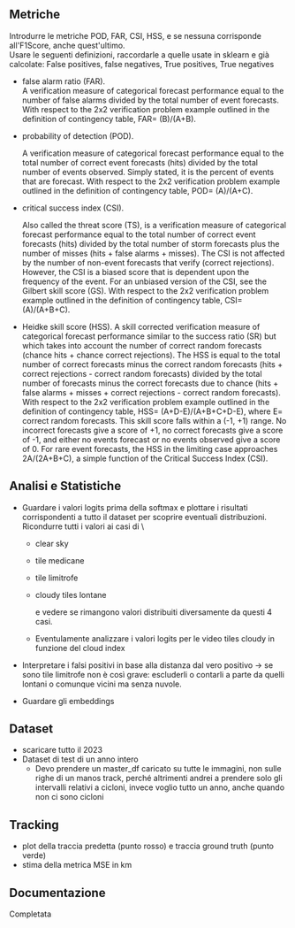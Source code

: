 ## **Metriche**

Introdurre le metriche POD, FAR, CSI, HSS, e se nessuna corrisponde all'F1Score, anche quest'ultimo.\
Usare le seguenti definizioni, raccordarle a quelle usate in sklearn e già calcolate: False positives, false negatives, True positives, True negatives

- false alarm ratio (FAR).\
  A verification measure of categorical forecast performance equal to the number of false alarms divided by the total number of event forecasts. With respect to the 2x2 verification problem example outlined in the definition of contingency table, FAR= (B)/(A+B).

- probability of detection (POD).

  A verification measure of categorical forecast performance equal to the total number of correct event forecasts (hits) divided by the total number of events observed. Simply stated, it is the percent of events that are forecast. With respect to the 2x2 verification problem example outlined in the definition of contingency table, POD= (A)/(A+C).

- critical success index (CSI).

  Also called the threat score (TS), is a verification measure of categorical forecast performance equal to the total number of correct event forecasts (hits) divided by the total number of storm forecasts plus the number of misses (hits + false alarms + misses). The CSI is not affected by the number of non-event forecasts that verify (correct rejections). However, the CSI is a biased score that is dependent upon the frequency of the event. For an unbiased version of the CSI, see the Gilbert skill score (GS). With respect to the 2x2 verification problem example outlined in the definition of contingency table, CSI= (A)/(A+B+C).

- Heidke skill score (HSS).
  A skill corrected verification measure of categorical forecast performance similar to the success ratio (SR) but which takes into account the number of correct random forecasts (chance hits + chance correct rejections). The HSS is equal to the total number of correct forecasts minus the correct random forecasts (hits + correct rejections - correct random forecasts) divided by the total number of forecasts minus the correct forecasts due to chance (hits + false alarms + misses + correct rejections - correct random forecasts). With respect to the 2x2 verification problem example outlined in the definition of contingency table, HSS= (A+D-E)/(A+B+C+D-E), where E= correct random forecasts. This skill score falls within a (-1, +1) range. No incorrect forecasts give a score of +1, no correct forecasts give a score of -1, and either no events forecast or no events observed give a score of 0. For rare event forecasts, the HSS in the limiting case approaches 2A/(2A+B+C), a simple function of the Critical Success Index (CSI).



## Analisi e Statistiche

- Guardare i valori logits prima della softmax e plottare i risultati corrispondenti a tutto il dataset per scoprire eventuali distribuzioni. Ricondurre tutti i valori ai casi di \
  - clear sky
  - tile medicane
  - tile limitrofe
  - cloudy tiles lontane

    e vedere se rimangono valori distribuiti diversamente da questi 4 casi.
  - Eventulamente analizzare i valori logits per le video tiles cloudy in funzione del cloud index

- Interpretare i falsi positivi in base alla distanza dal vero positivo -> se sono tile limitrofe non è così grave: escluderli o contarli a parte da quelli lontani o comunque vicini ma senza nuvole.

- Guardare gli embeddings


## Dataset
- scaricare tutto il 2023
- Dataset di test di un anno intero
    - Devo prendere un master_df caricato su tutte le immagini, non sulle righe di un manos track, perché altrimenti andrei a prendere solo gli intervalli relativi a cicloni,
      invece voglio tutto un anno, anche quando non ci sono cicloni

## Tracking
  - plot della traccia predetta (punto rosso) e traccia ground truth (punto verde)
  - stima della metrica MSE in km


## Documentazione
  Completata